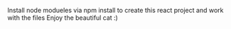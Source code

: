 Install node modueles via npm install to create this react project and work with the files
Enjoy the beautiful cat :)
